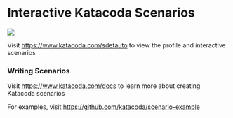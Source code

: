 # Interactive Katacoda Scenarios

[![](http://shields.katacoda.com/katacoda/sdetauto/count.svg)](https://www.katacoda.com/sdetauto "Get your profile on Katacoda.com")

Visit https://www.katacoda.com/sdetauto to view the profile and interactive scenarios

### Writing Scenarios
Visit https://www.katacoda.com/docs to learn more about creating Katacoda scenarios

For examples, visit https://github.com/katacoda/scenario-example
